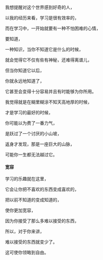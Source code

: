 
我想提醒对这个世界感到好奇的人，  

以我的经历来看，学习是很有效率的，

而在学习中，一开始就要有一种不怕困难的心情，

要知道，

一种知识，当你不知道它是什么的时候，

就会觉得它不仅有些有神秘，还难得离谱儿，

但当你知道它以后，

你就永远地知道了，

它甚至会变得十分容易并且有时能够为你所用。

我觉得就是在糊里糊涂不知天高地厚的时候，

才是学习的最好的时候，

你可能以为费了一番力气，

是跃过了一个讨厌的小山坡，

返身才发现，那是一座巨大的山脉，

可能你一生都无法越过它。

#### 宽容
学习的乐趣就在这里，

它会让你把不喜欢的东西变成喜欢的，

把以前不知道的变成知道的，

使你更加宽容，

因为你接受了那么多难以接受的东西，

所以，对于你来讲，

难以接受的东西就变少了。

这可使你领略到自由。
